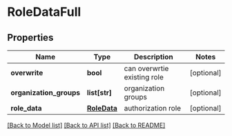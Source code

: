 # RoleDataFull

## Properties
Name | Type | Description | Notes
------------ | ------------- | ------------- | -------------
**overwrite** | **bool** | can overwrtie existing role | [optional] 
**organization_groups** | **list[str]** | organization groups | [optional] 
**role_data** | [**RoleData**](RoleData.md) | authorization role | [optional] 

[[Back to Model list]](../README.md#documentation-for-models) [[Back to API list]](../README.md#documentation-for-api-endpoints) [[Back to README]](../README.md)


